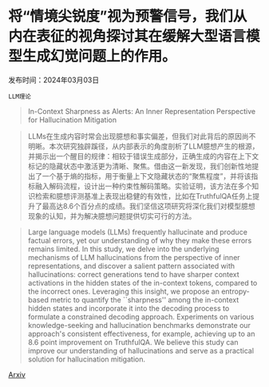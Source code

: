 # 将“情境尖锐度”视为预警信号，我们从内在表征的视角探讨其在缓解大型语言模型生成幻觉问题上的作用。

发布时间：2024年03月03日

`LLM理论`

> In-Context Sharpness as Alerts: An Inner Representation Perspective for Hallucination Mitigation

> LLMs在生成内容时常会出现臆想和事实偏差，但我们对此背后的原因尚不明晰。本次研究独辟蹊径，从内部表示的角度剖析了LLM臆想产生的根源，并揭示出一个醒目的规律：相较于错误生成部分，正确生成的内容在上下文标记的隐藏状态中激活更为清晰、聚焦。借由这一新发现，我们创新性地提出了一个基于熵的指标，用于衡量上下文隐藏状态的“聚焦程度”，并将该指标融入解码流程，设计出一种约束性解码策略。实验证明，该方法在多个知识检索和臆想评测基准上表现出稳健的有效性，比如在TruthfulQA任务上提升了最高达8.6个百分点的成绩。我们坚信这项研究将深化我们对模型臆想现象的认知，并为解决臆想问题提供切实可行的方法。

> Large language models (LLMs) frequently hallucinate and produce factual errors, yet our understanding of why they make these errors remains limited. In this study, we delve into the underlying mechanisms of LLM hallucinations from the perspective of inner representations, and discover a salient pattern associated with hallucinations: correct generations tend to have sharper context activations in the hidden states of the in-context tokens, compared to the incorrect ones. Leveraging this insight, we propose an entropy-based metric to quantify the ``sharpness'' among the in-context hidden states and incorporate it into the decoding process to formulate a constrained decoding approach. Experiments on various knowledge-seeking and hallucination benchmarks demonstrate our approach's consistent effectiveness, for example, achieving up to an 8.6 point improvement on TruthfulQA. We believe this study can improve our understanding of hallucinations and serve as a practical solution for hallucination mitigation.

[Arxiv](https://arxiv.org/abs/2403.01548)